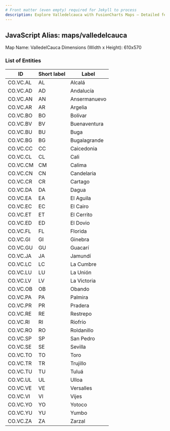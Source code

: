 ```yaml
---
# Front matter (even empty) required for Jekyll to process
description: Explore Valledelcauca with FusionCharts Maps – Detailed features for seamless integration. Try now & enhance your data visualization today! 
---
```


## JavaScript Alias: maps/valledelcauca

Map Name: ValledelCauca
Dimensions (Width x Height): 610x570





### List of Entities

ID | Short label | Label
---|---|---|
CO.VC.AL|AL|Alcalá
CO.VC.AD|AD|Andalucía
CO.VC.AN|AN|Ansermanuevo
CO.VC.AR|AR|Argelia
CO.VC.BO|BO|Bolívar
CO.VC.BV|BV|Buenaventura
CO.VC.BU|BU|Buga
CO.VC.BG|BG|Bugalagrande
CO.VC.CC|CC|Caicedonia
CO.VC.CL|CL|Cali
CO.VC.CM|CM|Calima
CO.VC.CN|CN|Candelaria
CO.VC.CR|CR|Cartago
CO.VC.DA|DA|Dagua
CO.VC.EA|EA|El Aguila
CO.VC.EC|EC|El Cairo
CO.VC.ET|ET|El Cerrito
CO.VC.ED|ED|El Dovio
CO.VC.FL|FL|Florida
CO.VC.GI|GI|Ginebra
CO.VC.GU|GU|Guacarí
CO.VC.JA|JA|Jamundí
CO.VC.LC|LC|La Cumbre
CO.VC.LU|LU|La Unión
CO.VC.LV|LV|La Victoria
CO.VC.OB|OB|Obando
CO.VC.PA|PA|Palmira
CO.VC.PR|PR|Pradera
CO.VC.RE|RE|Restrepo
CO.VC.RI|RI|Riofrío
CO.VC.RO|RO|Roldanillo
CO.VC.SP|SP|San Pedro
CO.VC.SE|SE|Sevilla
CO.VC.TO|TO|Toro
CO.VC.TR|TR|Trujillo
CO.VC.TU|TU|Tuluá
CO.VC.UL|UL|Ulloa
CO.VC.VE|VE|Versalles
CO.VC.VI|VI|Vijes
CO.VC.YO|YO|Yotoco
CO.VC.YU|YU|Yumbo
CO.VC.ZA|ZA|Zarzal